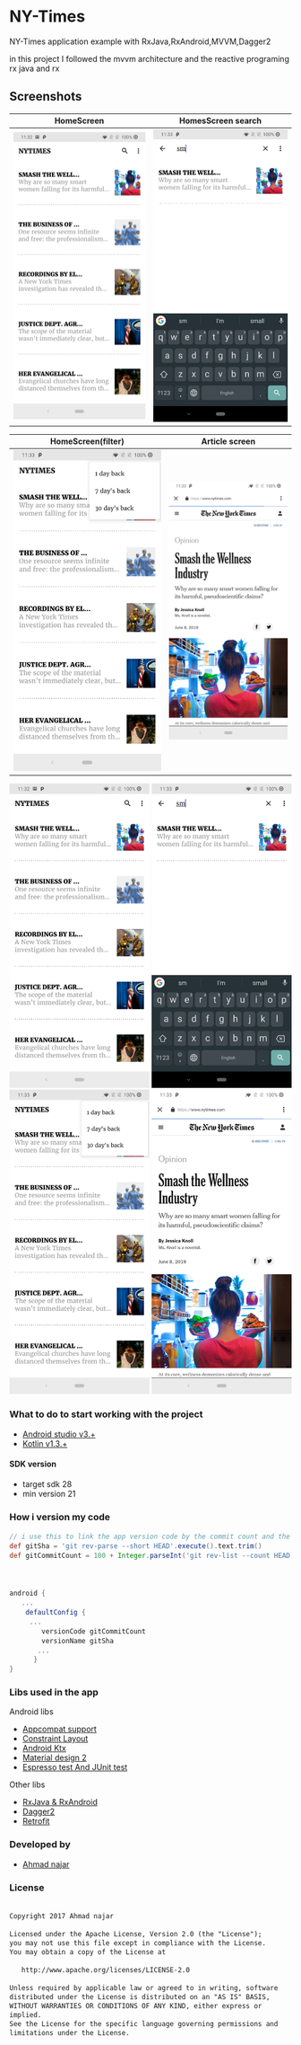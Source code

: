 # NY-Times
NY-Times application example with RxJava,RxAndroid,MVVM,Dagger2

in this project I followed the mvvm architecture and the reactive programing rx java and rx

Screenshots
-----------

HomeScreen                 |  HomesScreen search
:-------------------------:|:-------------------------:
![](/images/img1.png)  |  ![](/images/img2.png)

HomeScreen(filter)         |  Article screen
:-------------------------:|:-------------------------:
![](/images/img3.png)  |  ![](/images/img4.png)

<img src="/images/img1.png" width="250"> 
<img src="/images/img2.png" width="250"> 
<img src="/images/img3.png" width="250"> 
<img src="/images/img4.png" width="250">



### What to do to start working with the project 
- [Android studio v3.+](https://developer.android.com/studio/)
- [Kotlin v1.3.+](https://kotlinlang.org/docs/reference/)

#### SDK version

 * target sdk 28
 * min version 21
 
 
### How i version my code 

```gradle
// i use this to link the app version code by the commit count and the version name by the commit number
def gitSha = 'git rev-parse --short HEAD'.execute().text.trim()
def gitCommitCount = 100 + Integer.parseInt('git rev-list --count HEAD'.execute().text.trim())



android {
   ...
    defaultConfig {
     ...
        versionCode gitCommitCount
        versionName gitSha
       ... 
      }
}

``` 
 

### Libs used in the app

   Android libs
   * [Appcompat support](https://developer.android.com/topic/libraries/support-library/revisions)
   * [Constraint Layout](https://developer.android.com/topic/libraries/support-library/revisions)
   * [Android Ktx](https://developer.android.com/kotlin/ktx) 
   * [Material design 2](https://material.io/develop/android/)
   * [Espresso test And JUnit test](https://developer.android.com/topic/libraries/support-library/revisions) 
   
   Other libs 
   * [RxJava & RxAndroid](https://github.com/ReactiveX/RxJava)
   * [Dagger2](https://github.com/google/dagger)
   * [Retrofit](https://square.github.io/retrofit/)
    

### Developed by 

   * [Ahmad najar](https://github.com/a-najar)


### License

```text

Copyright 2017 Ahmad najar

Licensed under the Apache License, Version 2.0 (the "License");
you may not use this file except in compliance with the License.
You may obtain a copy of the License at

   http://www.apache.org/licenses/LICENSE-2.0

Unless required by applicable law or agreed to in writing, software
distributed under the License is distributed on an "AS IS" BASIS,
WITHOUT WARRANTIES OR CONDITIONS OF ANY KIND, either express or implied.
See the License for the specific language governing permissions and
limitations under the License.

```